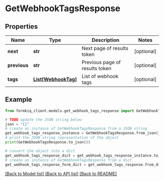 # GetWebhookTagsResponse


## Properties

Name | Type | Description | Notes
------------ | ------------- | ------------- | -------------
**next** | **str** | Next page of results token | [optional] 
**previous** | **str** | Previous page of results token | [optional] 
**tags** | [**List[WebhookTag]**](WebhookTag.md) | List of webhook tags | [optional] 

## Example

```python
from formkiq_client.models.get_webhook_tags_response import GetWebhookTagsResponse

# TODO update the JSON string below
json = "{}"
# create an instance of GetWebhookTagsResponse from a JSON string
get_webhook_tags_response_instance = GetWebhookTagsResponse.from_json(json)
# print the JSON string representation of the object
print(GetWebhookTagsResponse.to_json())

# convert the object into a dict
get_webhook_tags_response_dict = get_webhook_tags_response_instance.to_dict()
# create an instance of GetWebhookTagsResponse from a dict
get_webhook_tags_response_form_dict = get_webhook_tags_response.from_dict(get_webhook_tags_response_dict)
```
[[Back to Model list]](../README.md#documentation-for-models) [[Back to API list]](../README.md#documentation-for-api-endpoints) [[Back to README]](../README.md)


